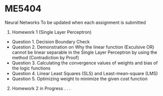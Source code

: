 # ME5404
Neural Networks
To be updated when each assignment is submitted

1. Homework 1 (Single Layer Perceptron)
* Question 1. Decision Boundary Check
* Question 2. Demonstration on Why the linear function (Exculsive OR) cannot be linear separable in the Single Layer Perceptron by using the method (Contradiction by Proof)
* Question 3. Calculating the convergence values of weights and bias of the logic functions
* Question 4. Linear Least Squares (SLS) and Least-mean-square (LMS)
* Question 5. Optimizing weight to minimize the given cost function

2. Homework 2 in Progress
.
.
.
